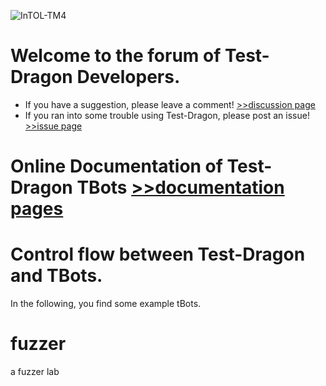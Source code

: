 ![InTOL-TM4](https://github.com/farnking/Test-Dragon-Forum-of-TBots/assets/23325423/3402f01f-4869-4f67-be13-6a8d160be265)

# Welcome to the forum of Test-Dragon Developers. 
* If you have a suggestion, please leave a comment! [>>discussion page](https://github.com/farnking/Test-Dragon-Forum-of-TBots/discussions) 
* If you ran into some trouble using Test-Dragon, please post an issue! [>>issue page](https://github.com/farnking/Test-Dragon-Forum-of-TBots/issues)

# Online Documentation of Test-Dragon TBots [>>documentation pages](https://www.test-dragon.com/TestDragon/helpTestDragon)

# Control flow between Test-Dragon and TBots. 



In the following, you find some example tBots.  

# fuzzer
 a fuzzer lab
